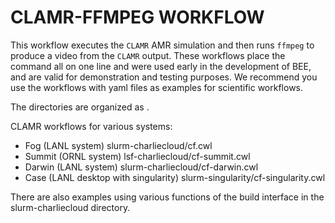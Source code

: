 # CLAMR-FFMPEG WORKFLOW

This workflow executes the `CLAMR` AMR simulation and then runs `ffmpeg` to produce a video from the `CLAMR` output. These workflows place the command all on one line and were used early in the development of BEE, and are valid for demonstration and testing purposes. We recommend you use the workflows with yaml files as examples for scientific workflows.

The directories are organized as <workload scheduler-container runtime>.


CLAMR workflows for various systems:

* Fog (LANL system) slurm-charliecloud/cf.cwl
* Summit (ORNL system) lsf-charliecloud/cf-summit.cwl
* Darwin (LANL system) slurm-charliecloud/cf-darwin.cwl
* Case (LANL desktop with singularity) slurm-singularity/cf-singularity.cwl

There are also examples using various functions of the build interface in the slurm-charliecloud directory.
